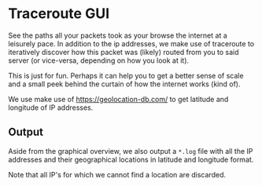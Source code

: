 # Traceroute GUI

See the paths all your packets took as your browse the internet at a leisurely pace.
In addition to the ip addresses, we make use of traceroute to iteratively discover how this packet was (likely) routed
from you to said server (or vice-versa, depending on how you look at it).

This is just for fun.
Perhaps it can help you to get a better sense of scale and a small peek behind the curtain of how the internet works
(kind of).

We use make use of https://geolocation-db.com/ to get latitude and longitude of IP addresses.

## Output

Aside from the graphical overview, we also output a `*.log` file with all the IP addresses and their geographical
locations in latitude and longitude format.

Note that all IP's for which we cannot find a location are discarded.
